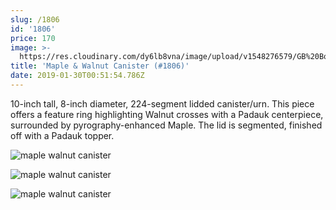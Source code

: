 ```yaml
---
slug: /1806
id: '1806'
price: 170
image: >-
  https://res.cloudinary.com/dy6lb8vna/image/upload/v1548276579/GB%20Bowlworks%20Gallery/DSC_2074a.jpg
title: 'Maple & Walnut Canister (#1806)'
date: 2019-01-30T00:51:54.786Z
---
```

10-inch tall, 8-inch diameter, 224-segment lidded canister/urn. This piece offers a feature ring highlighting Walnut crosses with a Padauk centerpiece, surrounded by pyrography-enhanced Maple. The lid is segmented, finished off with a Padauk topper.

![maple walnut canister](https://res.cloudinary.com/dy6lb8vna/image/upload/v1548276579/GB%20Bowlworks%20Gallery/DSC_2061a.jpg "maple walnut canister")

![maple walnut canister](https://res.cloudinary.com/dy6lb8vna/image/upload/v1548276579/GB%20Bowlworks%20Gallery/DSC_2050a.jpg "maple walnut canister")

![maple walnut canister](https://res.cloudinary.com/dy6lb8vna/image/upload/v1548276579/GB%20Bowlworks%20Gallery/DSC_2052a.jpg "maple walnut canister")
